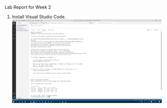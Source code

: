 Lab Report for Week 2
1. Install Visual Studio Code.\
![](https://github.com/AveryJI/cse15l-lab-reports/blob/main/ssh.png)